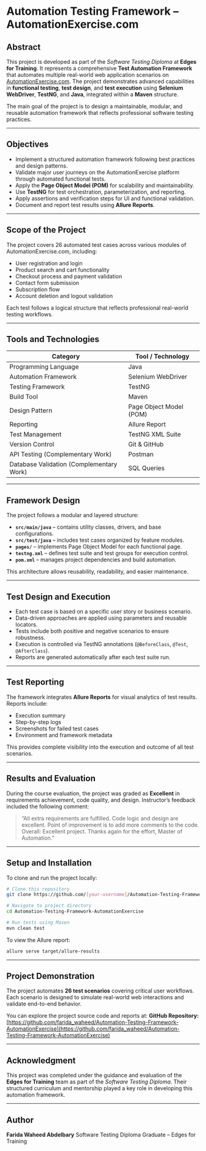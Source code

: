 # **Automation Testing Framework – AutomationExercise.com**

## **Abstract**

This project is developed as part of the *Software Testing Diploma* at **Edges for Training**.
It represents a comprehensive **Test Automation Framework** that automates multiple real-world web application scenarios on [AutomationExercise.com](https://automationexercise.com/).
The project demonstrates advanced capabilities in **functional testing**, **test design**, and **test execution** using **Selenium WebDriver**, **TestNG**, and **Java**, integrated within a **Maven** structure.

The main goal of the project is to design a maintainable, modular, and reusable automation framework that reflects professional software testing practices.

---

## **Objectives**

* Implement a structured automation framework following best practices and design patterns.
* Validate major user journeys on the AutomationExercise platform through automated functional tests.
* Apply the **Page Object Model (POM)** for scalability and maintainability.
* Use **TestNG** for test orchestration, parameterization, and reporting.
* Apply assertions and verification steps for UI and functional validation.
* Document and report test results using **Allure Reports**.

---

## **Scope of the Project**

The project covers 26 automated test cases across various modules of AutomationExercise.com, including:

* User registration and login
* Product search and cart functionality
* Checkout process and payment validation
* Contact form submission
* Subscription flow
* Account deletion and logout validation

Each test follows a logical structure that reflects professional real-world testing workflows.

---

## **Tools and Technologies**

| Category                                 | Tool / Technology       |
| ---------------------------------------- | ----------------------- |
| Programming Language                     | Java                    |
| Automation Framework                     | Selenium WebDriver      |
| Testing Framework                        | TestNG                  |
| Build Tool                               | Maven                   |
| Design Pattern                           | Page Object Model (POM) |
| Reporting                                | Allure Report           |
| Test Management                          | TestNG XML Suite        |
| Version Control                          | Git & GitHub            |
| API Testing (Complementary Work)         | Postman                 |
| Database Validation (Complementary Work) | SQL Queries             |

---

## **Framework Design**

The project follows a modular and layered structure:

* **`src/main/java`** – contains utility classes, drivers, and base configurations.
* **`src/test/java`** – includes test cases organized by feature modules.
* **`pages/`** – implements Page Object Model for each functional page.
* **`testng.xml`** – defines test suite and test groups for execution control.
* **`pom.xml`** – manages project dependencies and build automation.

This architecture allows reusability, readability, and easier maintenance.

---

## **Test Design and Execution**

* Each test case is based on a specific user story or business scenario.
* Data-driven approaches are applied using parameters and reusable locators.
* Tests include both positive and negative scenarios to ensure robustness.
* Execution is controlled via TestNG annotations (`@BeforeClass`, `@Test`, `@AfterClass`).
* Reports are generated automatically after each test suite run.

---

## **Test Reporting**

The framework integrates **Allure Reports** for visual analytics of test results.
Reports include:

* Execution summary
* Step-by-step logs
* Screenshots for failed test cases
* Environment and framework metadata

This provides complete visibility into the execution and outcome of all test scenarios.

---

## **Results and Evaluation**

During the course evaluation, the project was graded as **Excellent** in requirements achievement, code quality, and design.
Instructor’s feedback included the following comment:

> “All extra requirements are fulfilled. Code logic and design are excellent.
> Point of improvement is to add more comments to the code.
> Overall: Excellent project. Thanks again for the effort, Master of Automation.”

---

## **Setup and Installation**

To clone and run the project locally:

```bash
# Clone this repository
git clone https://github.com/[your-username]/Automation-Testing-Framework-AutomationExercise.git

# Navigate to project directory
cd Automation-Testing-Framework-AutomationExercise

# Run tests using Maven
mvn clean test
```

To view the Allure report:

```bash
allure serve target/allure-results
```

---

## **Project Demonstration**

The project automates **26 test scenarios** covering critical user workflows.
Each scenario is designed to simulate real-world web interactions and validate end-to-end behavior.

You can explore the project source code and reports at:
**GitHub Repository:** [https://github.com/farida_waheed/Automation-Testing-Framework-AutomationExercise](https://github.com/farida_waheed/Automation-Testing-Framework-AutomationExercise)

---

## **Acknowledgment**

This project was completed under the guidance and evaluation of the **Edges for Training** team as part of the *Software Testing Diploma*.
Their structured curriculum and mentorship played a key role in developing this automation framework.

---

## **Author**

**Farida Waheed Abdelbary**
Software Testing Diploma Graduate – Edges for Training
